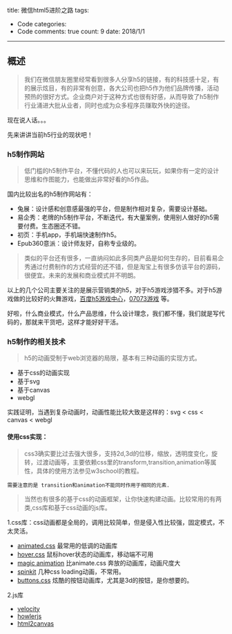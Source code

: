 
title: 微信html5进阶之路
tags: 
  - Code
categories: 
  - Code
comments: true
count: 9
date: 2018/1/1
---
## 概述
> 我们在微信朋友圈里经常看到很多人分享h5的链接，有的科技感十足，有的展示炫目，有的非常有创意，各大公司也把h5作为他们品牌传播，活动预热的很好方式。企业商户对于这种方式也很有好感，从而导致了h5制作行业涌进大批从业者，同时也成为众多程序员赚取外快的途径。

现在说人话。。。

先来讲讲当前h5行业的现状吧！

### h5制作网站
> 低门槛的h5制作平台，不懂代码的人也可以来玩玩，如果你有一定的设计思维和作图能力，也能做出非常好看的h5作品。

国内比较出名的h5制作网站有：
- 兔展：设计感和创意感最强的平台，但是制作相对复杂，需要设计基础。
- 易企秀：老牌的h5制作平台，不断迭代，有大量案例，使用别人做好的h5需要付费。生态圈还不错。
- 初页：手机app，手机端快速制作h5。
- Epub360意派：设计师友好，自称专业级的。

> 类似的平台还有很多，一直纳闷如此多同类产品是如何生存的，目前看易企秀通过付费制作的方式经营的还不错，但是淘宝上有很多仿该平台的源码，很便宜。未来的发展和商业模式并不明朗。

以上的几个公司主要关注的是展示营销类的h5，对于h5游戏涉猎不多。对于h5游戏做的比较好的火舞游戏，[百度h5游戏中心](http://gc.hgame.com/home/index/appid/100429)，[07073游戏](https://h5.07073.com/game) 等。

好啦，什么商业模式，什么产品思维，什么设计理念，我们都不懂，我们就是写代码的，那就来干货吧，这样才能好好干活。

### h5制作的相关技术

> h5的动画受制于web浏览器的局限，基本有三种动画的实现方式。 
- 基于css的动画实现
- 基于svg
- 基于canvas
- webgl

实践证明，当遇到复杂动画时，动画性能比较大致是这样的：svg < css < canvas < webgl

#### 使用css实现：
> css3确实要比过去强大很多，支持2d,3d的位移，缩放，透明度变化，旋转，过渡动画等，主要依赖css里的transform,transition,animation等属性，具体的使用方法参见w3school的教程。

``` 需要注意的是 transition和animation不能同时作用于相同的元素. ```

> 当然也有很多的基于css的动画框架，让你快速构建动画。比较常用的有两类,css库和基于css动画的js库。


1.css库：css动画都是全局的，调用比较简单，但是侵入性比较强，固定模式，不太灵活。
- [animated.css](http://www.jq22.com/yanshi819) 最常用的低调的动画库
- [hover.css](http://ianlunn.github.io/Hover/) 鼠标hover状态的动画库，移动端不可用
- [magic animation](https://www.minimamente.com/example/magic_animations/) 比animate.css 奔放的动画库，动画尺度大
- [spinkit](http://tobiasahlin.com/spinkit/) 几种css loading动画，不常用。
- [buttons.css](http://www.bootcss.com/p/buttons/) 炫酷的按钮动画库，尤其是3d的按钮，是你想要的。

2.js库
- [velocity](http://velocityjs.org/)
- [howlerjs](https://howlerjs.com/)
- [html2canvas](https://html2canvas.hertzen.com/)
     







